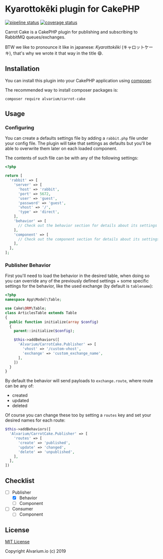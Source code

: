 # Kyarottokēki plugin for CakePHP

[![pipeline status][pipeline status svg]][pipelines]
[![coverage status][coverage status svg]][jobs]


Carrot Cake is a CakePHP plugin for publishing and subscribing to RabbitMQ queues/exchanges.

BTW we like to pronounce it like in japanese: _Kyarottokēki_ (キャロットケーキ), that's why we wrote it that way in the title :smile:.

## Installation

You can install this plugin into your CakePHP application using [composer](https://getcomposer.org).

The recommended way to install composer packages is:

```
composer require alvarium/carrot-cake
```

## Usage

### Configuring

You can create a defaults settings file by adding a `rabbit.php` file under your config file. The plugin will take that settings as defaults but you'll be able to overwrite them later on each loaded component.

The contents of such file can be with any of the following settings:

~~~php
<?php

return [
  'rabbit' => [
    'server' => [
      'host' => 'rabbit',
      'port' => 5672,
      'user' => 'guest',
      'password' => 'guest',
      'vhost' => '/',
      'type' => 'direct',
    ],
    'behavior' => [
      // Check out the behavior section for details about its settings
    ],
    'component' => [
      // Check out the component section for details about its settings
    ],
  ],
];
~~~

### Publisher Behavior

First you'll need to load the behavior in the desired table, when doing so you can override any of the previously defined settings + some specific settings for the behavior, like the used exchange (by default is `tablename`):

~~~php
<?php
namespace App\Model\Table;

use Cake\ORM\Table;
class ArticlesTable extends Table
{
  public function initialize(array $config)
  {
    parent::initialize($config);

    $this->addBehaviors([
      'Alvarium/CarrotCake.Publisher' => [
        'vhost' => '/custom-vhost',
        'exchange' => 'custom_exchange_name',
      ],
    ])
  }
}
~~~

By default the behavior will send payloads to `exchange.route`, where route can be any of:

- created
- updated
- deleted

Of course you can change these too by setting a `routes` key and set your desired names for each route:

~~~php
$this->addBehaviors([
  'Alvarium/CarrotCake.Publisher' => [
    'routes' => [
      'create' => 'published',
      'update' => 'changed',
      'delete' => 'unpublished',
    ],
  ],
])
~~~

## Checklist

- [ ] Publisher
  + [x] Behavior
  + [ ] Component
- [ ] Consumer
  + [ ] Component

## License

[MIT License][license]

Copyright Alvarium.io (c) 2019

[license]: ./LICENSE
[pipeline status svg]: https://gitlab.com/alvarium.io/packages/cakephp/carrot-cake/badges/master/pipeline.svg
[coverage status svg]: https://gitlab.com/alvarium.io/packages/cakephp/carrot-cake/badges/master/coverage.svg
[pipelines]: https://gitlab.com/alvarium.io/packages/cakephp/carrot-cake/pipelines
[jobs]: https://gitlab.com/alvarium.io/packages/cakephp/carrot-cake/-/jobs
